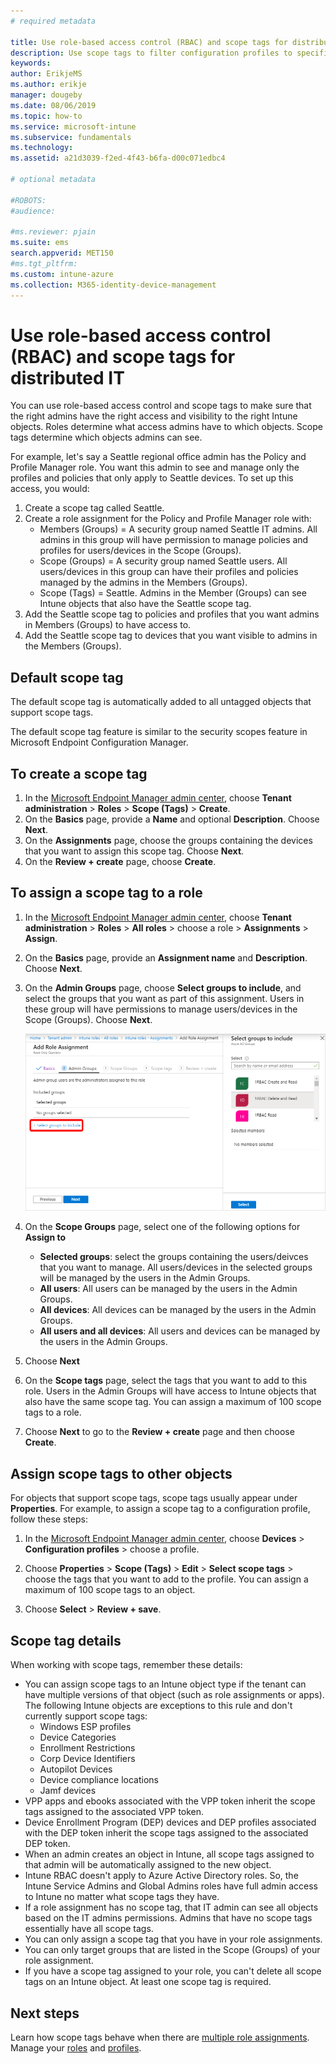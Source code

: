 ```yaml
---
# required metadata

title: Use role-based access control (RBAC) and scope tags for distributed IT in Intune | Microsoft Docs
description: Use scope tags to filter configuration profiles to specific roles.
keywords:
author: ErikjeMS
ms.author: erikje
manager: dougeby
ms.date: 08/06/2019
ms.topic: how-to
ms.service: microsoft-intune
ms.subservice: fundamentals
ms.technology:
ms.assetid: a21d3039-f2ed-4f43-b6fa-d00c071edbc4

# optional metadata

#ROBOTS:
#audience:

#ms.reviewer: pjain
ms.suite: ems
search.appverid: MET150
#ms.tgt_pltfrm:
ms.custom: intune-azure
ms.collection: M365-identity-device-management
---
```


# Use role-based access control (RBAC) and scope tags for distributed IT

You can use role-based access control and scope tags to make sure that the right admins have the right access and visibility to the right Intune objects. Roles determine what access admins have to which objects. Scope tags determine which objects admins can see.

For example, let's say a Seattle regional office admin has the Policy and Profile Manager role. You want this admin to see and manage only the profiles and policies that only apply to Seattle devices. To set up this access, you would:

1. Create a scope tag called Seattle.
2. Create a role assignment for the Policy and Profile Manager role with: 
    - Members (Groups) = A security group named Seattle IT admins. All admins in this group will have  permission to manage policies and profiles for users/devices in the Scope (Groups).
    - Scope (Groups) = A security group named Seattle users. All users/devices in this group can have their profiles and policies managed by the admins in the Members (Groups). 
    - Scope (Tags) = Seattle. Admins in the Member (Groups) can see Intune objects that also have the Seattle scope tag.
3. Add the Seattle scope tag to policies and profiles that you want admins in Members (Groups) to have access to.
4. Add the Seattle scope tag to devices that you want visible to admins in the Members (Groups). 

## Default scope tag
The default scope tag is automatically added to all untagged objects that support scope tags.

The default scope tag feature is similar to the security scopes feature in Microsoft Endpoint Configuration Manager. 

## To create a scope tag

1. In the [Microsoft Endpoint Manager admin center](https://go.microsoft.com/fwlink/?linkid=2109431), choose **Tenant administration** > **Roles** > **Scope (Tags)** > **Create**.
2. On the **Basics** page, provide a **Name** and optional **Description**. Choose **Next**.
3. On the **Assignments** page, choose the groups containing the devices that you want to assign this scope tag. Choose **Next**.
4. On the **Review + create** page, choose **Create**.

## To assign a scope tag to a role

1. In the [Microsoft Endpoint Manager admin center](https://go.microsoft.com/fwlink/?linkid=2109431), choose **Tenant administration** > **Roles** > **All roles** > choose a role > **Assignments** > **Assign**.
2. On the **Basics** page, provide an **Assignment name** and **Description**. Choose **Next**.
3. On the **Admin Groups** page, choose **Select groups to include**, and select the groups that you want as part of this assignment. Users in these group will have permissions to manage users/devices in the Scope (Groups). Choose **Next**.

    ![Screenshot of select member groups.](./media/scope-tags/select-member-groups.png)

4. On the **Scope Groups** page, select one of the following options for **Assign to**
    - **Selected groups**: select the groups containing the users/deivces that you want to manage. All users/devices in the selected groups will be managed by the users in the Admin Groups.
    - **All users**: All users can be managed by the users in the Admin Groups.
    - **All devices**: All devices can be managed by the users in the Admin Groups.
    - **All users and all devices**: All users and devices can be managed by the users in the Admin Groups.

5. Choose **Next**
6. On the **Scope tags** page, select the tags that you want to add to this role. Users in the Admin Groups will have access to Intune objects that also have the same scope tag. You can assign a maximum of 100 scope tags to a role.
7. Choose **Next** to go to the **Review + create** page and then choose **Create**.

## Assign scope tags to other objects

For objects that support scope tags, scope tags usually appear under **Properties**. For example, to assign a scope tag to a configuration profile, follow these steps:

1. In the [Microsoft Endpoint Manager admin center](https://go.microsoft.com/fwlink/?linkid=2109431), choose **Devices** > **Configuration profiles** > choose a profile.

2. Choose **Properties** > **Scope (Tags)** > **Edit** > **Select scope tags** > choose the tags that you want to add to the profile. You can assign a maximum of 100 scope tags to an object.
4. Choose **Select** > **Review + save**.

## Scope tag details
When working with scope tags, remember these details: 

- You can assign scope tags to an Intune object type if the tenant can have multiple versions of that object (such as role assignments or apps).
  The following Intune objects are exceptions to this rule and don't currently support scope tags:
    - Windows ESP profiles
    - Device Categories
    - Enrollment Restrictions
    - Corp Device Identifiers
    - Autopilot Devices
    - Device compliance locations
    - Jamf devices
- VPP apps and ebooks associated with the VPP token inherit the scope tags assigned to the associated VPP token.
- Device Enrollment Program (DEP) devices and DEP profiles associated with the DEP token inherit the scope tags assigned to the associated DEP token.
- When an admin creates an object in Intune, all scope tags assigned to that admin will be automatically assigned to the new object.
- Intune RBAC doesn't apply to Azure Active Directory roles. So, the Intune Service Admins and Global Admins roles have full admin access to Intune no matter what scope tags they have.
- If a role assignment has no scope tag, that IT admin can see all objects based on the IT admins permissions. Admins that have no scope tags essentially have all scope tags.
- You can only assign a scope tag that you have in your role assignments.
- You can only target groups that are listed in the Scope (Groups) of your role assignment.
- If you have a scope tag assigned to your role, you can't delete all scope tags on an Intune object. At least one scope tag is required.

## Next steps

Learn how scope tags behave when there are [multiple role assignments](role-based-access-control.md#multiple-role-assignments).
Manage your [roles](role-based-access-control.md) and [profiles](../configuration/device-profile-assign.md).


